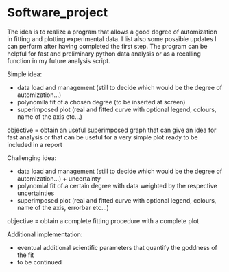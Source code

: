 # Software_project
The idea is to realize a program that allows a good degree of automization in fitting and plotting experimental data. I list also some possible updates I can perform after
having completed the first step. The program can be helpful for fast and preliminary python data analysis or as a recalling function in my future analysis script. 

Simple idea:
- data load and management (still to decide which would be the degree of automization...)
- polynomila fit of a chosen degree (to be inserted at screen)
- superimposed plot (real and fitted curve with optional legend, colours, name of the axis etc...)

objective = obtain an useful superimposed graph that can give an idea for fast analysis  or  that can be useful for a very simple plot ready to be included in a report



Challenging idea:
- data load and management (still to decide which would be the degree of automization...) + uncertainty
- polynomial fit of a certain degree with data weighted by the respective uncertainties 
- superimposed plot (real and fitted curve with optional legend, colours, name of the axis, errorbar etc...)

objective = obtain a complete fitting procedure with a complete plot



Additional implementation:
- eventual additional scientific parameters that quantify the goddness of the fit
- to be continued


